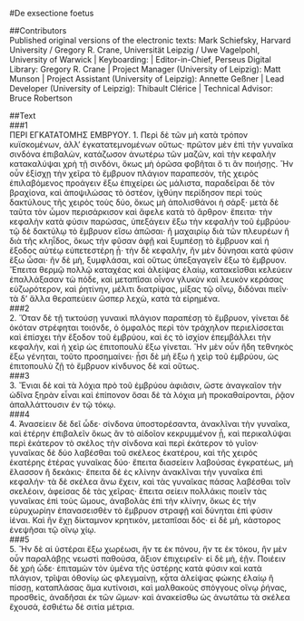 #De exsectione foetus  

##Contributors  
Published original versions of the electronic texts: Mark Schiefsky, Harvard University / Gregory R. Crane, Universität Leipzig / Uwe Vagelpohl, University of Warwick | Keyboarding:  | Editor-in-Chief, Perseus Digital Library: Gregory R. Crane | Project Manager (University of Leipzig): Matt Munson | Project Assistant (University of Leipzig): Annette Geßner | Lead Developer (University of Leipzig): Thibault Clérice | Technical Advisor: Bruce Robertson  

##Text  
###1  
ΠΕΡΙ ΕΓΚΑΤΑΤΟΜΗΣ ΕΜΒΡΥΟΥ. 1. Περὶ δὲ τῶν μὴ κατὰ τρόπον κυϊσκομένων, ἀλλ’ ἐγκατατεμνομένων οὕτως· πρῶτον μὲν ἐπὶ τὴν γυναῖκα σινδόνα ἐπιβαλὼν, κατάζωσον ἀνωτέρω τῶν μαζῶν, καὶ τὴν κεφαλὴν κατακαλύψαι χρὴ τῇ σινδόνι, ὅκως μὴ ὁρῶσα φοβῆται ὅ τι ἂν ποιήσῃς. Ἢν οὖν ἐξίσχῃ τὴν χεῖρα τὸ ἔμβρυον πλάγιον παραπεσὸν, τῆς χειρὸς ἐπιλαβόμενος προάγειν ἔξω ἐπιχείρει ὡς μάλιστα, παραδεῖραι δὲ τὸν βραχίονα, καὶ ἀποψιλώσας τὸ ὀστέον, ἰχθύην περίδησον περὶ τοὺς δακτύλους τῆς χειρὸς τοὺς δύο, ὅκως μὴ ἀπολισθάνοι ἡ σάρξ· μετὰ δὲ ταῦτα τὸν ὦμον περισάρκισον καὶ ἄφελε κατὰ τὸ ἄρθρον· ἔπειτα· τὴν κεφαλὴν κατὰ φύσιν παρώσας, ὑπεξάγειν ἔξω τὴν κεφαλὴν τοῦ ἐμβρύου· τῷ δὲ δακτύλῳ τὸ ἔμβρυον εἴσω ἀπῶσαι· ἢ μαχαιρίῳ διὰ τῶν πλευρέων ἢ διὰ τῆς κληῗδος, ὅκως τὴν φῦσαν ἀφῇ καὶ ξυμπέσῃ τὸ ἔμβρυον καὶ ἡ ἔξοδος αὐτέῳ εὐπετεστέρη ᾖ· τὴν δὲ κεφαλὴν, ἢν μὲν δύνησαι κατὰ φύσιν ἔξω ὦσαι· ἢν δὲ μὴ, ξυμφλάσαι, καὶ οὕτως ὑπεξαγαγεῖν ἔξω τὸ ἔμβρυον. Ἔπειτα θερμῷ πολλῷ καταχέας καὶ ἀλείψας ἐλαίῳ, κατακεῖσθαι κελεύειν ἐπαλλάξασαν τὼ πόδε, καὶ μεταπῖσαι οἶνον γλυκὺν καὶ λευκὸν κεράσας εὐζωρότερον, καὶ ῥητίνην, μέλιτι διατρίψας, μίξας τῷ οἴνῳ, διδόναι πιεῖν· τὰ δ’ ἄλλα θεραπεύειν ὥσπερ λεχὼ, κατὰ τὰ εἰρημένα.  
###2  
2. Ὅταν δὲ τῇ τικτούσῃ γυναικὶ πλάγιον παραπέσῃ τὸ ἔμβρυον, γίνεται δὲ ὁκόταν στρέφηται τοιόνδε, ὁ ὀμφαλὸς περὶ τὸν τράχηλον περιελίσσεται καὶ ἐπίσχει τὴν ἔξοδον τοῦ ἐμβρύου, καὶ ἐς τὸ ἰσχίον ἐπεμβάλλει τὴν κεφαλὴν, καὶ ἡ χεὶρ ὡς ἐπιτοπουλὺ ἔξω γίνεται. Ἢν μὲν οὖν ἤδη τεθνηκὸς ἔξω γένηται, τοῦτο προσημαίνει· ᾗσι δὲ μὴ ἔξω ἡ χεὶρ τοῦ ἐμβρύου, ὡς ἐπιτοπουλὺ ζῇ τὸ ἔμβρυον κίνδυνος δὲ καὶ οὕτως.  
###3  
3. Ἔνιαι δὲ καὶ τὰ λόχια πρὸ τοῦ ἐμβρύου ἀφιᾶσιν, ὥστε ἀναγκαῖον τὴν ὠδῖνα ξηρὰν εἶναι καὶ ἐπίπονον ὅσαι δὲ τὰ λόχια μὴ προκαθαίρονται, ῥᾷον ἀπαλλάττουσιν ἐν τῷ τόκῳ.  
###4  
4. Ἀνασείειν δὲ δεῖ ὧδε· σίνδονα ὑποστορέσαντα, ἀνακλῖναι τὴν γυναῖκα, καὶ ἑτέρην ἐπιβαλεῖν ὅκως ἂν τὸ αἰδοῖον κεκρυμμένον ᾖ, καὶ περικαλύψαι περὶ ἑκάτερον τὸ σκέλος τὴν σίνδονα καὶ περὶ ἑκάτερον τὸ γυῖον· γυναῖκας δὲ δύο λαβέσθαι τοῦ σκέλεος ἑκατέρου, καὶ τῆς χειρὸς ἑκατέρης ἑτέρας γυναῖκας δύο· ἔπειτα διασείειν λαβούσας ἐγκρατέως, μὴ ἔλασσον ἢ δεκάκις· ἔπειτα δὲ ἐς κλίνην ἀνακλῖναι τὴν γυναῖκα ἐπὶ κεφαλήν· τὰ δὲ σκέλεα ἄνω ἔχειν, καὶ τὰς γυναῖκας πάσας λαβέσθαι τοῖν σκελέοιν, ἀφείσας δὲ τὰς χεῖρας· ἔπειτα σείειν πολλάκις ποιεῖν τὰς γυναῖκας ἐπὶ τοὺς ὤμους, ἀναβολὰς ἐπὶ τὴν κλίνην, ὅκως ἐς τὴν εὐρυχωρίην ἐπανασεισθὲν τὸ ἔμβρυον στραφῇ καὶ δύνηται ἐπὶ φύσιν ἰέναι. Καὶ ἢν ἔχῃ δίκταμνον κρητικὸν, μεταπῖσαι δός· εἰ δὲ μὴ, κάστορος ἐνεψῆσαι τῷ οἴνῳ χίῳ.  
###5  
5. Ἢν δὲ αἱ ὑστέραι ἔξω χωρέωσι, ἤν τε ἐκ πόνου, ἤν τε ἐκ τόκου, ἢν μὲν οὖν παραλάβῃς νεωστὶ παθούσα, ἄξιον ἐπιχειρεῖν· εἰ δὲ μὴ, ἐῇν. Ποιέειν δὲ χρὴ ὧδε· ἐπιταμὼν τὸν ὑμένα τῆς ὑστέρης κατὰ φύσιν καὶ κατὰ πλάγιον, τρῖψαι ὀθονίῳ ὡς φλεγμαίνῃ, κᾆτα ἀλείψας φώκης ἐλαίῳ ἢ πίσσῃ, καταπλάσας ἅμα κυτίνοισι, καὶ μαλθακοὺς σπόγγους οἴνῳ ῥήνας, προσθεὶς, ἀναδῆσαι ἐκ τῶν ὤμων· καὶ ἀνακείσθω ὡς ἀνωτάτω τὰ σκέλεα ἔχουσά, ἐσθιέτω δὲ σιτία μέτρια.  
